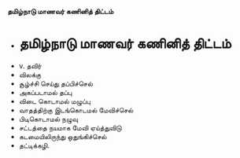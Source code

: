 **தமிழ்நாடு மாணவர் கணினித் திட்டம்**
- # தமிழ்நாடு மாணவர் கணினித் திட்டம்
- v. தவிர்
- விலக்கு
- சூழ்ச்சி செய்து தப்பிச்செல்
- அகப்படாமல் தப்பு
- விடை கொடாமல் மழுப்பு
- வாதத்திற்கு இடங்கொடமல் மேவிச்செல்
-  பிடிகொடாமல் நழுவு
- சட்டத்தை நயமாக மேவி ஏய்த்துவிடு
- கடமையிலிருந்து ஒதுங்கிச்செல்
- தட்டிக்கழி.

